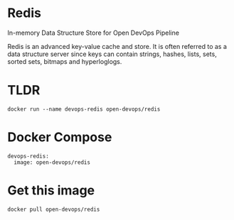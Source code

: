 # Redis
In-memory Data Structure Store for Open DevOps Pipeline

Redis is an advanced key-value cache and store. It is often referred to as a data structure server since keys can contain strings, hashes, lists, sets, sorted sets, bitmaps and hyperloglogs.

# TLDR
```
docker run --name devops-redis open-devops/redis
```

# Docker Compose
```
devops-redis:
  image: open-devops/redis
```

# Get this image
```
docker pull open-devops/redis
```


